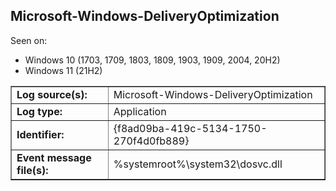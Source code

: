 ## Microsoft-Windows-DeliveryOptimization

Seen on:
* Windows 10 (1703, 1709, 1803, 1809, 1903, 1909, 2004, 20H2)
* Windows 11 (21H2)

<table border="1" class="docutils">
  <tbody>
    <tr>
      <td><b>Log source(s):</b></td>
      <td>Microsoft-Windows-DeliveryOptimization</td>
    </tr>
    <tr>
      <td><b>Log type:</b></td>
      <td>Application</td>
    </tr>
    <tr>
      <td><b>Identifier:</b></td>
      <td>{f8ad09ba-419c-5134-1750-270f4d0fb889}</td>
    </tr>
    <tr>
      <td><b>Event message file(s):</b></td>
      <td>%systemroot%\system32\dosvc.dll</td>
    </tr>
  </tbody>
</table>

&nbsp;

